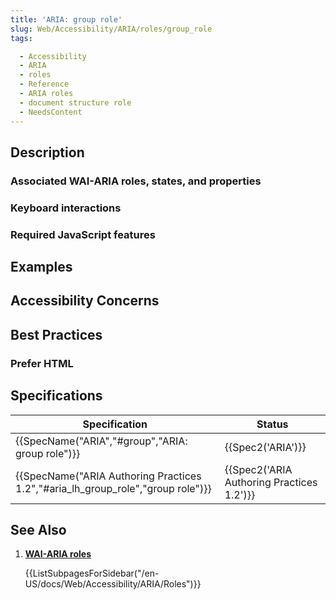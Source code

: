 ```yaml
---
title: 'ARIA: group role'
slug: Web/Accessibility/ARIA/roles/group_role
tags: 

  - Accessibility
  - ARIA
  - roles
  - Reference
  - ARIA roles
  - document structure role
  - NeedsContent
---
```




## Description

### Associated WAI-ARIA roles, states, and properties

### Keyboard interactions

### Required JavaScript features

## Examples

## Accessibility Concerns

## Best Practices

### Prefer HTML

## Specifications

| Specification                                                                                                                    | Status                                           |
| -------------------------------------------------------------------------------------------------------------------------------- | ------------------------------------------------ |
| {{SpecName("ARIA","#group","ARIA: group role")}}                                             | {{Spec2('ARIA')}}                         |
| {{SpecName("ARIA Authoring Practices 1.2","#aria_lh_group_role","group role")}} | {{Spec2('ARIA Authoring Practices 1.2')}} |


## See Also


<section id="Quick_links">

1. [**WAI-ARIA roles**](/en-US/docs/Web/Accessibility/ARIA/Roles)

    {{ListSubpagesForSidebar("/en-US/docs/Web/Accessibility/ARIA/Roles")}}

</section>